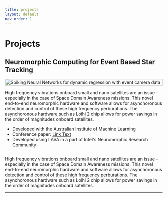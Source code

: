 ```yaml
---
title: projects
layout: default
nav_order: 1
---
```


# Projects

## Neuromorphic Computing for Event Based Star Tracking

<div style="display: flex; align-items: center;">
  <div style="flex: 1;">
    <img src="screenshot.png" alt="Spiking Neural Networks for dynamic regression with event camera data" style="width: 100%; height: auto;">
    <p>High frequency vibrations onboard small and nano satellites are an issue - especially in the case of Space Domain Awareness missions. This novel end-to-end neuromorphic hardware and software allows for asynchoronous detection and control of these high frequency perburations. The asynchoronous hardware such as Loihi 2 chip allows for power savings in the order of magnitudes onboard satellites.</p>
    <ul>
      <li>Developed with the Australian Institute of Machine Learning</li>
      <li>Conference paper: <a href="http://example.com">Link Text</a></li>
      <li>Developed using LAVA in a part of Intel's Neuromorphic Research Community</li>
    </ul>
  </div>
</div>

High frequency vibrations onboard small and nano satellites are an issue - especially in the case of Space Domain Awareness missions. This novel end-to-end neuromorphic hardware and software allows for asynchoronous detection and control of these high frequency perburations. The asynchoronous hardware such as Loihi 2 chip allows for power savings in the order of magnitudes onboard satellites.

---
